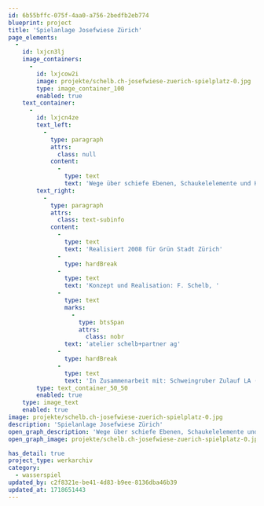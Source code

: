 ```yaml
---
id: 6b55bffc-075f-4aa0-a756-2bedfb2eb774
blueprint: project
title: 'Spielanlage Josefwiese Zürich'
page_elements:
  -
    id: lxjcn3lj
    image_containers:
      -
        id: lxjcow2i
        image: projekte/schelb.ch-josefwiese-zuerich-spielplatz-0.jpg
        type: image_container_100
        enabled: true
    text_container:
      -
        id: lxjcn4ze
        text_left:
          -
            type: paragraph
            attrs:
              class: null
            content:
              -
                type: text
                text: 'Wege über schiefe Ebenen, Schaukelelemente und Hängematten, Spielturm mit Kletterwand und Netzen'
        text_right:
          -
            type: paragraph
            attrs:
              class: text-subinfo
            content:
              -
                type: text
                text: 'Realisiert 2008 für Grün Stadt Zürich'
              -
                type: hardBreak
              -
                type: text
                text: 'Konzept und Realisation: F. Schelb, '
              -
                type: text
                marks:
                  -
                    type: btsSpan
                    attrs:
                      class: nobr
                text: 'atelier schelb+partner ag'
              -
                type: hardBreak
              -
                type: text
                text: 'In Zusammenarbeit mit: Schweingruber Zulauf LA (heute Atelier Vulkan), Zimmerei Oberhänsli'
        type: text_container_50_50
        enabled: true
    type: image_text
    enabled: true
image: projekte/schelb.ch-josefwiese-zuerich-spielplatz-0.jpg
description: 'Spielanlage Josefwiese Zürich'
open_graph_description: 'Wege über schiefe Ebenen, Schaukelelemente und Hängematten, Spielturm mit Kletterwand und Netzen'
open_graph_image: projekte/schelb.ch-josefwiese-zuerich-spielplatz-0.jpg

has_detail: true
project_type: werkarchiv
category:
  - wasserspiel
updated_by: c2f8321e-be41-4d83-b9ee-8136dba46b39
updated_at: 1718651443
---
```

